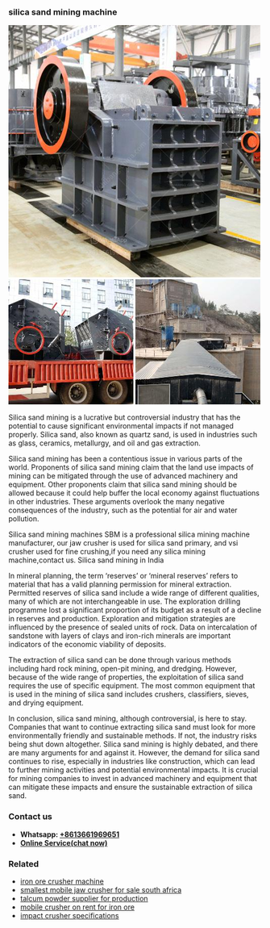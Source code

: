 <h3>silica sand mining machine</h3><img src='1702950473.jpg' alt=''><p>Silica sand mining is a lucrative but controversial industry that has the potential to cause significant environmental impacts if not managed properly. Silica sand, also known as quartz sand, is used in industries such as glass, ceramics, metallurgy, and oil and gas extraction.</p><p>Silica sand mining has been a contentious issue in various parts of the world. Proponents of silica sand mining claim that the land use impacts of mining can be mitigated through the use of advanced machinery and equipment. Other proponents claim that silica sand mining should be allowed because it could help buffer the local economy against fluctuations in other industries. These arguments overlook the many negative consequences of the industry, such as the potential for air and water pollution.</p><p>Silica sand mining machines SBM is a professional silica mining machine manufacturer, our jaw crusher is used for silica sand primary, and vsi crusher used for fine crushing,if you need any silica mining machine,contact us. Silica sand mining in India</p><p>In mineral planning, the term ‘reserves’ or ‘mineral reserves’ refers to material that has a valid planning permission for mineral extraction. Permitted reserves of silica sand include a wide range of different qualities, many of which are not interchangeable in use. The exploration drilling programme lost a significant proportion of its budget as a result of a decline in reserves and production. Exploration and mitigation strategies are influenced by the presence of sealed units of rock. Data on intercalation of sandstone with layers of clays and iron-rich minerals are important indicators of the economic viability of deposits.</p><p>The extraction of silica sand can be done through various methods including hard rock mining, open-pit mining, and dredging. However, because of the wide range of properties, the exploitation of silica sand requires the use of specific equipment. The most common equipment that is used in the mining of silica sand includes crushers, classifiers, sieves, and drying equipment.</p><p>In conclusion, silica sand mining, although controversial, is here to stay. Companies that want to continue extracting silica sand must look for more environmentally friendly and sustainable methods. If not, the industry risks being shut down altogether. Silica sand mining is highly debated, and there are many arguments for and against it. However, the demand for silica sand continues to rise, especially in industries like construction, which can lead to further mining activities and potential environmental impacts. It is crucial for mining companies to invest in advanced machinery and equipment that can mitigate these impacts and ensure the sustainable extraction of silica sand.</p><h3>Contact us</h3><ul><li><strong>Whatsapp:&nbsp;<a href="https://wa.me/8613661969651">+8613661969651</a></strong></li><li><a href="https://swt.shibang-china.com/?git&amp;zhl&amp;silica sand mining machine"><strong>Online Service(chat now)</strong></a></li></ul><h3>Related</h3><ul><li><a href='iron ore crusher machine.md'>iron ore crusher machine</a></li><li><a href='smallest mobile jaw crusher for sale south africa.md'>smallest mobile jaw crusher for sale south africa</a></li><li><a href='talcum powder supplier for production.md'>talcum powder supplier for production</a></li><li><a href='mobile crusher on rent for iron ore.md'>mobile crusher on rent for iron ore</a></li><li><a href='impact crusher specifications.md'>impact crusher specifications</a></li></ul>